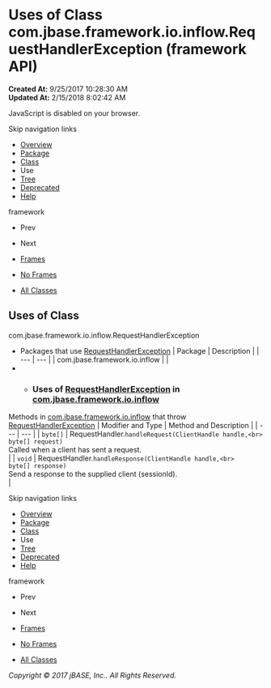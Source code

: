 # Uses of Class com.jbase.framework.io.inflow.RequestHandlerException (framework   API)

**Created At:** 9/25/2017 10:28:30 AM  
**Updated At:** 2/15/2018 8:02:42 AM  

<!--<br>    try {<br>        if (location.href.indexOf('is-external=true') == -1) {<br>            parent.document.title="Uses of Class com.jbase.framework.io.inflow.RequestHandlerException (framework   API)";<br>        }<br>    }<br>    catch(err) {<br>    }<br>//-->
JavaScript is disabled on your browser.

Skip navigation links

- [Overview](../../../../../../overview-summary.html)
- [Package](/39226-inflow/com_jbase_framework_io_inflow_package-summary)
- [Class](/39226-inflow/com_jbase_framework_io_inflow_RequestHandlerException "class in com.jbase.framework.io.inflow")
- Use
- [Tree](/39226-inflow/com_jbase_framework_io_inflow_package-tree)
- [Deprecated](../../../../../../deprecated-list.html)
- [Help](../../../../../../help-doc.html)


framework <br>

- Prev
- Next


- [Frames](../../../../../../index.html?com/jbase/framework/io/inflow/class-use//39227-class-use/com_jbase_framework_io_inflow_class-use_RequestHandlerException)
- [No Frames](/39227-class-use/com_jbase_framework_io_inflow_class-use_RequestHandlerException)


- [All Classes](../../../../../../allclasses-noframe.html)


<!--<br>  allClassesLink = document.getElementById("allclasses\_navbar\_top");<br>  if(window==top) {<br>    allClassesLink.style.display = "block";<br>  }<br>  else {<br>    allClassesLink.style.display = "none";<br>  }<br>  //-->

## Uses of Class
com.jbase.framework.io.inflow.RequestHandlerException

- Packages that use [RequestHandlerException](/39226-inflow/com_jbase_framework_io_inflow_RequestHandlerException "class in com.jbase.framework.io.inflow") | Package | Description |
| --- | --- |
| com.jbase.framework.io.inflow |   |
- - ### Uses of [RequestHandlerException](/39226-inflow/com_jbase_framework_io_inflow_RequestHandlerException "class in com.jbase.framework.io.inflow") in [com.jbase.framework.io.inflow](/39226-inflow/com_jbase_framework_io_inflow_package-summary)


Methods in [com.jbase.framework.io.inflow](/39226-inflow/com_jbase_framework_io_inflow_package-summary) that throw [RequestHandlerException](/39226-inflow/com_jbase_framework_io_inflow_RequestHandlerException "class in com.jbase.framework.io.inflow") | Modifier and Type | Method and Description |
| --- | --- |
| `byte[]` | RequestHandler.`handleRequest(ClientHandle handle,<br>             byte[] request)`<br>Called when a client has sent a request.<br> |
| `void` | RequestHandler.`handleResponse(ClientHandle handle,<br>              byte[] response)`<br>Send a response to the supplied client (sessionId).<br> |

Skip navigation links

- [Overview](../../../../../../overview-summary.html)
- [Package](/39226-inflow/com_jbase_framework_io_inflow_package-summary)
- [Class](/39226-inflow/com_jbase_framework_io_inflow_RequestHandlerException "class in com.jbase.framework.io.inflow")
- Use
- [Tree](/39226-inflow/com_jbase_framework_io_inflow_package-tree)
- [Deprecated](../../../../../../deprecated-list.html)
- [Help](../../../../../../help-doc.html)


framework <br>

- Prev
- Next


- [Frames](../../../../../../index.html?com/jbase/framework/io/inflow/class-use//39227-class-use/com_jbase_framework_io_inflow_class-use_RequestHandlerException)
- [No Frames](/39227-class-use/com_jbase_framework_io_inflow_class-use_RequestHandlerException)


- [All Classes](../../../../../../allclasses-noframe.html)


<!--<br>  allClassesLink = document.getElementById("allclasses\_navbar\_bottom");<br>  if(window==top) {<br>    allClassesLink.style.display = "block";<br>  }<br>  else {<br>    allClassesLink.style.display = "none";<br>  }<br>  //-->

*Copyright © 2017 jBASE, Inc.. All Rights Reserved.*
